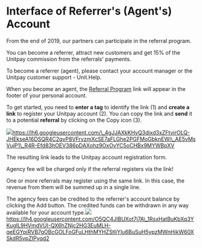 # Interface of Referrer's \(Agent's\) Account

From the end of 2019, our partners can participate in the referral program.

You can become a referrer, attract new customers and get 15% of the Unitpay commission from the referrals' payments.

To become a referrer \(agent\), please contact your account manager or the Unitpay customer support - Unit.Help.

When you become an agent, the [Referral Program](https://unitpay.money/partner/referral) link will appear in the footer of your personal account.

To get started, you need to **enter a tag** to identify the link \(1\) and **create a link** to register your Unitpay account \(2\). You can copy the link and **send** it to a potential **referral** by clicking on the Copy icon \(3\).

![](https://gblobscdn.gitbook.com/assets%2Fdokumentacziya%2F-M9xezG_6tZ_3GRmvyig%2F-M9y1tmcLCvUOfo_FIqH%2F0.png?alt=media)https://lh6.googleusercontent.com/\_4gJJAXkKHvQ3dixd3xZFtvirOLQ-JHEkseA16DSQR4C2qvP8VFrvzmXcSE7aFLGhe2PGFMoGbknEWi\_AE5vMsVujP1\_R4R-Efd83hOEV386pDAXohz9OxOvYC5oCHBx9MYWBpXV

The resulting link leads to the Unitpay account registration form.

Agency fee will be charged only if the referral registers via the link!

One or more referrals may register using the same link. In this case, the revenue from them will be summed up in a single line.

The agency fees can be credited to the referrer's account balance by clicking the Add button. The credited funds can be withdrawn in any way available for your account type.![](https://gblobscdn.gitbook.com/assets%2Fdokumentacziya%2F-M9xezG_6tZ_3GRmvyig%2F-M9y1tmdiARYsXI4TOKk%2F1.png?alt=media)https://lh4.googleusercontent.com/O5QC4JIBUXot7j7A\_1RsxHatBuKbXq3YKugIL9HVmdVUI-QX6hZNjc2HG3EuMLH-qeEGYpiRVB7gOBcGOLFoGFuLHthMYHZStIjYIu6BuSuH5ypzMWnHikW60XSkdR5vpZIPyqd2

